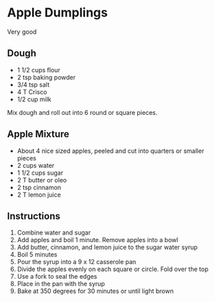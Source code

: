 # Apple Dumplings

Very good

## Dough

- 1 1/2 cups flour
- 2 tsp baking powder
- 3/4 tsp salt
- 4 T Crisco
- 1/2 cup milk

Mix dough and roll out into 6 round or square pieces.

## Apple Mixture

- About 4 nice sized apples, peeled and cut into quarters or smaller pieces
- 2 cups water
- 1 1/2 cups sugar
- 2 T butter or oleo
- 2 tsp cinnamon
- 2 T lemon juice

## Instructions

1. Combine water and sugar
2. Add apples and boil 1 minute. Remove apples into a bowl
3. Add butter, cinnamon, and lemon juice to the sugar water syrup
4. Boil 5 minutes
5. Pour the syrup into a 9 x 12 casserole pan
6. Divide the apples evenly on each square or circle. Fold over the top
7. Use a fork to seal the edges
8. Place in the pan with the syrup
9. Bake at 350 degrees for 30 minutes or until light brown
